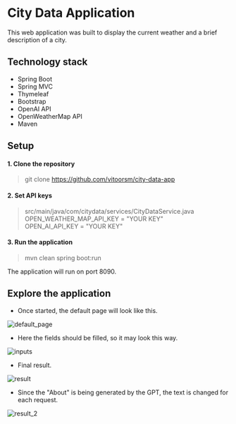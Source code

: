 <h1> City Data Application</h1>

This web application was built to display the current weather and a brief description of a city.

## Technology stack
* Spring Boot
* Spring MVC
* Thymeleaf
* Bootstrap
* OpenAI API
* OpenWeatherMap API
* Maven

## Setup

#### 1. Clone the repository

> git clone https://github.com/vitoorsm/city-data-app

#### 2. Set API keys

> src/main/java/com/citydata/services/CityDataService.java\
> OPEN_WEATHER_MAP_API_KEY = "YOUR KEY"\
> OPEN_AI_API_KEY = "YOUR KEY"

#### 3. Run the application

> mvn clean spring boot:run

The application will run on port 8090.

## Explore the application

* Once started, the default page will look like this.

![default_page](https://user-images.githubusercontent.com/111457616/227644895-4de5c3ca-9dd7-44fc-8c98-67447273bb00.png)

* Here the fields should be filled, so it may look this way.

![inputs](https://user-images.githubusercontent.com/111457616/227645458-a5830bc5-669c-40a8-bedb-637e39aaf59c.png)

* Final result.

![result](https://user-images.githubusercontent.com/111457616/227645828-59fce4ca-bc0e-4a06-ad49-71c00e310379.png)

* Since the "About" is being generated by the GPT, the text is changed for each request.

![result_2](https://user-images.githubusercontent.com/111457616/227646100-e4cc5581-9c79-47d6-9b7b-03f7d729562d.png)


